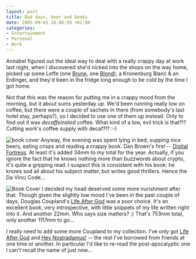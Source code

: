 ```yaml
---
layout: post
title: Bad days, beer and books
date: 2005-09-01 10:08:59 +01:00
categories:
- Entertainment
- Personal
- Work
---
```

Annabel figured out the ideal way to deal with a really crappy day at work last night, when I discovered she'd nicked into the shops on the way home, picked up some Leffe (one [Brune](http://www.silrubin.com/leffe_brown.htm), one [Blond](http://www.silrubin.com/leffe_blond.htm)), a Kronenburg Blanc &amp; an Erdinger, and they'd been in the fridge long enough to be cold by the time I got home.

Not that this was the reason for putting me in a crappy mood from the morning, but it about sums yesterday up.  We'd been running really low on coffee, but there were a couple of sachets in there (from somebody's last hotel stay, perhaps?), so I decided to use one of them up instead.  Only to find out it was <em>decaffeinated</em> coffee.  What kind of a low, evil trick is that?!?  Cutting work's coffee supply with decaf?!? :-)

<img src="http://images-eu.amazon.com/images/P/0552151696.02._SCMZZZZZZZ_.jpg" alt="book cover" class="alignleft" /> Anyway, the evening was spent lying in bed, supping nice beers, eating crisps and reading a crappy book.  Dan Brown's first -- [Digital Fortress](http://www.amazon.co.uk/exec/obidos/ASIN/0552151696/mathieoftheen-21).  At least it's added 34mm to my total for the year.  Actually, if you ignore the fact that he knows nothing more than buzzwords about crypto, it's quite a gripping read.  I suspect this is consistent with his book: he knows sod all about his subject matter, but writes good thrillers.  Hence the Da Vinci Code...

<img src="http://images-eu.amazon.com/images/P/0743231511.02.__SCMZZZZZZZ_.jpg" alt="Book Cover" class="alignright" /> I decided my head deserved some more nurishment after that.  Though given the slightly low mood I've been in the past couple of days, Douglas Coupland's [Life After God](http://www.amazon.co.uk/exec/obidos/ASIN/0743231511/mathieoftheen-21) was a poor choice.  It's an excellent book, very introspective, with little snippets of my life written right into it.  And another 22mm.  Who says size matters? :)  That's 753mm total, only another 1117mm to go...

I really need to add some more Coupland to my collection.  I've only got [Life After God](http://www.amazon.co.uk/exec/obidos/ASIN/0743231511/mathieoftheen-21) and [Hey Nostradamus!](http://www.amazon.co.uk/exec/obidos/ASIN/0007162510/mathieoftheen-21) -- the rest I've borrowed from friends at one time or another.  In particular I'd like to re-read the post-apocalyptic one I can't recall the name of just now...
